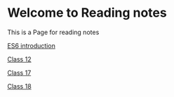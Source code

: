 # Welcome to Reading notes
This is a Page for reading notes

[ES6 introduction](ES6intro.md)

[Class 12](class12.md)

[Class 17](class17.md)

[Class 18](class18.md)
